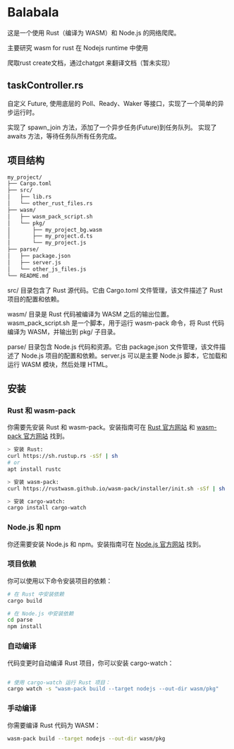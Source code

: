 # Balabala

这是一个使用 Rust（编译为 WASM）和 Node.js 的网络爬爬。

主要研究 wasm for rust 在 Nodejs runtime 中使用

爬取rust create文档，通过chatgpt 来翻译文档（暂未实现）

## taskController.rs

自定义 Future, 使用底层的 Poll、Ready、Waker 等接口，实现了一个简单的异步运行时。

实现了 spawn_join 方法，添加了一个异步任务(Future)到任务队列。
实现了 awaits 方法，等待任务队所有任务完成。

## 项目结构

```sh
my_project/
├── Cargo.toml
├── src/
│   ├── lib.rs
│   └── other_rust_files.rs
├── wasm/
│   ├── wasm_pack_script.sh
│   └── pkg/
│       ├── my_project_bg.wasm
│       ├── my_project.d.ts
│       └── my_project.js
├── parse/
│   ├── package.json
│   ├── server.js
│   └── other_js_files.js
└── README.md
```

src/ 目录包含了 Rust 源代码。它由 Cargo.toml 文件管理，该文件描述了 Rust 项目的配置和依赖。

wasm/ 目录是 Rust 代码被编译为 WASM 之后的输出位置。wasm_pack_script.sh 是一个脚本，用于运行 wasm-pack 命令，将 Rust 代码编译为 WASM，并输出到 pkg/ 子目录。

parse/ 目录包含 Node.js 代码和资源。它由 package.json 文件管理，该文件描述了 Node.js 项目的配置和依赖。server.js 可以是主要 Node.js 脚本，它加载和运行 WASM 模块，然后处理 HTML。

## 安装

### Rust 和 wasm-pack

你需要先安装 Rust 和 wasm-pack。安装指南可在 [Rust 官方网站](https://www.rust-lang.org/tools/install) 和 [wasm-pack 官方网站](https://rustwasm.github.io/wasm-pack/installer/) 找到。

```sh
> 安装 Rust:
curl https://sh.rustup.rs -sSf | sh
# or
apt install rustc

> 安装 wasm-pack:
curl https://rustwasm.github.io/wasm-pack/installer/init.sh -sSf | sh

> 安装 cargo-watch:
cargo install cargo-watch
```

### Node.js 和 npm

你还需要安装 Node.js 和 npm。安装指南可在 [Node.js 官方网站](https://nodejs.org/) 找到。

### 项目依赖

你可以使用以下命令安装项目的依赖：

```bash
# 在 Rust 中安装依赖
cargo build

# 在 Node.js 中安装依赖
cd parse
npm install
```

### 自动编译

代码变更时自动编译 Rust 项目，你可以安装 cargo-watch：

```sh

# 使用 cargo-watch 运行 Rust 项目：
cargo watch -s "wasm-pack build --target nodejs --out-dir wasm/pkg"
```

### 手动编译

你需要编译 Rust 代码为 WASM：

```sh
wasm-pack build --target nodejs --out-dir wasm/pkg
```
